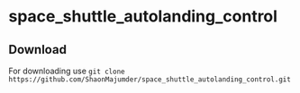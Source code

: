 # space_shuttle_autolanding_control 
## Download 
For downloading use 
       `git clone https://github.com/ShaonMajumder/space_shuttle_autolanding_control.git` 
